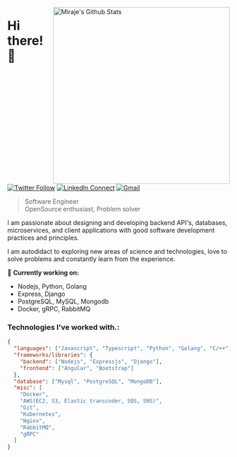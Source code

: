 [<img align="right" width="400" src="https://github-readme-stats.vercel.app/api?username=mirajehossain&&show_icons=true&theme=tokyonight&count_private=true" alt="Miraje's Github Stats"/>](https://github.com/mirajehossain)

# Hi there! 👋

[![Twitter Follow](https://img.shields.io/twitter/follow/mirajehossain?label=follow&style=social)](https://twitter.com/mirajehossain)
[![LinkedIn Connect](https://img.shields.io/badge/%20-Connect-black?color=222244&labelColor=000000&logo=linkedin&logoColor=f5f7fe)](https://www.linkedin.com/in/mirajehossain/)
[![Gmail](https://img.shields.io/badge/%20-Send%20Mail-black?color=222244&labelColor=000000&logo=gmail&logoColor=f5f7fe)](mailto:miraajehossain@gmail.com?subject=From%20GitHub&&body=Hi,%20there.%20Found%20you%20on%20GitHub!%20Let's%20talk%20about...)

> Software Engineer <br />
> OpenSource enthusiast, Problem solver

I am passionate about designing and developing backend API's, databases, microservices, and client applications with good software development practices and principles.

I am autodidact to exploring new areas of science and technologies, love to solve problems and constantly learn from the experience.

🔭 <b>Currently working on:</b>

- Nodejs, Python, Golang
- Express, Django
- PostgreSQL, MySQL, Mongodb
- Docker, gRPC, RabbitMQ

### Technologies I've worked with.:

```json
{
  "languages": ["Javascript", "Typescript", "Python", "Golang", "C/++"],
  "frameworks/libraries": {
    "backend": ["Nodejs", "Expressjs", "Django"],
    "frontend": ["Angular", "Bootstrap"]
  },
  "database": ["Mysql", "PostgreSQL", "MongoDB"],
  "misc": [
    "Docker",
    "AWS(EC2, S3, Elastic transcoder, SQS, SNS)",
    "Git",
    "Kubernetes",
    "Nginx",
    "RabbitMQ",
    "gRPC"
  ]
}
```
